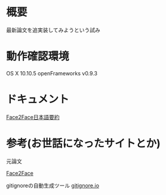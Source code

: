# 概要
最新論文を追実装してみようという試み

# 動作確認環境
OS X 10.10.5
openFrameworks v0.9.3

# ドキュメント
[Face2Face日本語要約](./document/Face2Face-jp.md)

# 参考(お世話になったサイトとか)
元論文

[Face2Face](http://www.graphics.stanford.edu/~niessner/thies2016face.html)

gitignoreの自動生成ツール
[gitignore.io](https://www.gitignore.io/)
